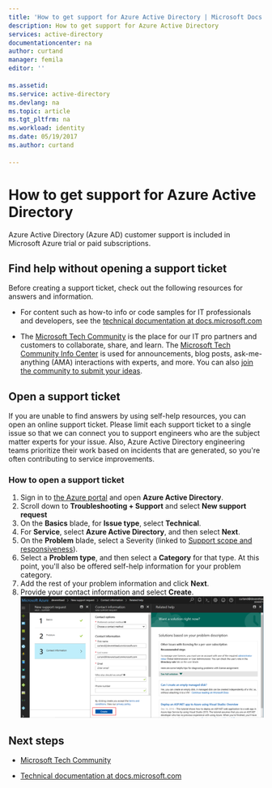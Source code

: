```yaml
---
title: 'How to get support for Azure Active Directory | Microsoft Docs'
description: How to get support for Azure Active Directory
services: active-directory
documentationcenter: na
author: curtand
manager: femila
editor: ''

ms.assetid: 
ms.service: active-directory
ms.devlang: na
ms.topic: article
ms.tgt_pltfrm: na
ms.workload: identity
ms.date: 05/19/2017
ms.author: curtand

---
```

# How to get support for Azure Active Directory

Azure Active Directory (Azure AD) customer support is included in Microsoft Azure trial or paid subscriptions.

## Find help without opening a support ticket

Before creating a support ticket, check out the following resources for answers and information. 

* For content such as how-to info or code samples for IT professionals and developers, see the [technical documentation at docs.microsoft.com](https://docs.microsoft.com/azure/active-directory/)

* The [Microsoft Tech Community](https://techcommunity.microsoft.com/) is the place for our IT pro partners and customers to collaborate, share, and learn. The [Microsoft Tech Community Info Center](https://techcommunity.microsoft.com/t5/Community-Info-Center/ct-p/Community-Info-Center) is used for announcements, blog posts, ask-me-anything (AMA) interactions with experts, and more. You can also [join the community to submit your ideas](https://techcommunity.microsoft.com/t5/Communities/ct-p/communities).


## Open a support ticket

If you are unable to find answers by using self-help resources, you can open an online support ticket. Please limit each support ticket to a single issue so that we can connect you to support engineers who are the subject matter experts for your issue. Also, Azure Active Directory engineering teams prioritize their work based on incidents that are generated, so you're often contributing to service improvements.

### How to open a support ticket

1. Sign in to [the Azure portal](https://portal.azure.com) and open **Azure Active Directory**.
2. Scroll down to **Troubleshooting + Support** and select **New support request**
3. On the **Basics** blade, for **Issue type**, select **Technical**.
4. For **Service**, select **Azure Active Directory**, and then select **Next**.
5. On the **Problem** blade, select a Severity (linked to [Support scope and responsiveness](https://azure.microsoft.com/support/plans/response/)).
6. Select a **Problem type**, and then select a **Category** for that type. At this point, you'll also be offered self-help information for your problem category.
7. Add the rest of your problem information and click **Next**.
8. Provide your contact information and select **Create**.
  ![problem category self-help screenshot](./media/active-directory-troubleshooting-support-howto/open-support-ticket.png)

##  Next steps

* [Microsoft Tech Community](https://techcommunity.microsoft.com/)

* [Technical documentation at docs.microsoft.com](https://docs.microsoft.com/azure/active-directory/)

